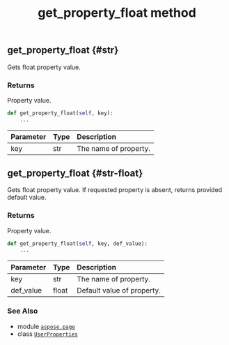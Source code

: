 ﻿---
title: get_property_float method
second_title: Aspose.Page for Python via .NET API References
description: 
type: docs
weight: 50
url: /python-net/aspose.page/userproperties/get_property_float/
is_root: false
---

## get_property_float {#str}

Gets float property value.


### Returns 


Property value.


```python
def get_property_float(self, key):
    ...
```


| Parameter | Type | Description |
| :- | :- | :- |
| key | str | The name of property. |


## get_property_float {#str-float}

Gets float property value. If requested property is absent, returns provided default value.


### Returns 


Property value.


```python
def get_property_float(self, key, def_value):
    ...
```


| Parameter | Type | Description |
| :- | :- | :- |
| key | str | The name of property. |
| def_value | float | Default value of property. |



### See Also
* module [`aspose.page`](../../)
* class [`UserProperties`](/page/python-net/aspose.page/userproperties)
